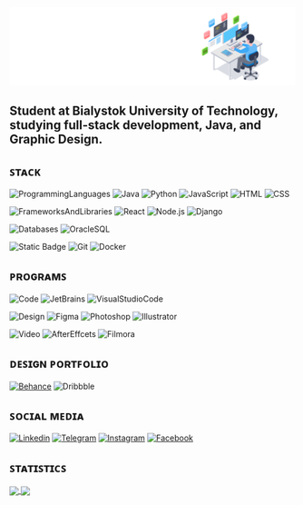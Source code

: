 ![Image](GIF/BannerGitHub.gif)

## Student at Bialystok University of Technology, studying full-stack development, Java, and Graphic Design.

## ꜱᴛᴀᴄᴋ

![ProgrammingLanguages](https://img.shields.io/badge/%F0%9F%96%A5%EF%B8%8F%20Programming%20languages%3A-1E3A8A?style=for-the-badge&logo=Java)
![Java](https://img.shields.io/badge/Java-FCFCFC?style=for-the-badge&logo=openjdk&logoColor=000000)
![Python](https://img.shields.io/badge/Python-FCFCFC?style=for-the-badge&logo=Python)
![JavaScript](https://img.shields.io/badge/JavaScript-FCFCFC?style=for-the-badge&logo=JavaScript)
![HTML](https://img.shields.io/badge/HTML-FCFCFC?style=for-the-badge&logo=html5)
![CSS](https://img.shields.io/badge/CSS-FCFCFC?style=for-the-badge&logo=css3&logoColor=264DE4)

![FrameworksAndLibraries](https://img.shields.io/badge/%F0%9F%93%9A%20Frameworks%20and%20libraries:-3B82F6?style=for-the-badge)
![React](https://img.shields.io/badge/React-FCFCFC?style=for-the-badge&logo=react)
![Node.js](https://img.shields.io/badge/Node.js-FCFCFC?style=for-the-badge&logo=nodedotjs)
![Django](https://img.shields.io/badge/django-FCFCFC?style=for-the-badge&logo=django&logoColor=092E20)

![Databases](https://img.shields.io/badge/%F0%9F%97%84%EF%B8%8F%20Databases%3A-60A5FA?style=for-the-badge)
![OracleSQL](https://img.shields.io/badge/Oracle_SQL-FCFCFC?style=for-the-badge&logo=oracle&logoColor=000)

![Static Badge](https://img.shields.io/badge/%E2%9A%99%EF%B8%8F%20Tools%20and%20Systems%3A-7BB9F4?style=for-the-badge)
![Git](https://img.shields.io/badge/Git-FCFCFC?style=for-the-badge&logo=git)
![Docker](https://img.shields.io/badge/Docker-FCFCFC?style=for-the-badge&logo=docker)

## ᴘʀᴏɢʀᴀᴍꜱ
![Code](https://img.shields.io/badge/%E2%8C%A8%EF%B8%8F%20code%3A-9B1C1C?style=for-the-badge)
![JetBrains](https://img.shields.io/badge/JetBrains-FCFCFC?style=for-the-badge&logo=jetbrains&logoColor=000)
![VisualStudioCode](https://img.shields.io/badge/VS%20Code-FCFCFC?style=for-the-badge&logo=lintcode)

![Design](https://img.shields.io/badge/%F0%9F%8E%A8%20Design%3A-DC2626?style=for-the-badge)
![Figma](https://img.shields.io/badge/Figma-FCFCFC?style=for-the-badge&logo=figma)
![Photoshop](https://img.shields.io/badge/Photoshop-FCFCFC?style=for-the-badge&logo=adobephotoshop)
![Illustrator](https://img.shields.io/badge/Illustrator-FCFCFC?style=for-the-badge&logo=adobeillustrator)

![Video](https://img.shields.io/badge/%F0%9F%8E%AC%20Video%3A-EF4444?style=for-the-badge)
![AfterEffcets](https://img.shields.io/badge/AfterEffects-FCFCFC?style=for-the-badge&logo=adobeaftereffects)
![Filmora](https://img.shields.io/badge/Filmora-FCFCFC?style=for-the-badge&logo=wondersharefilmora&logoColor=%2307273D)

## ᴅᴇꜱɪɢɴ ᴘᴏʀᴛꜰᴏʟɪᴏ
[![Behance](https://img.shields.io/badge/behance-FCFCFC?style=for-the-badge&logo=behance&logoColor=0057FF)](https://www.behance.net/akineyshen/appreciated)
![Dribbble](https://img.shields.io/badge/dribbble-FCFCFC?style=for-the-badge&logo=dribbble)


## ꜱᴏᴄɪᴀʟ ᴍᴇᴅɪᴀ
[![Linkedin](https://img.shields.io/badge/linkedin-FCFCFC?style=for-the-badge&logo=linkedin&logoColor=015E94)](https://www.linkedin.com/in/akineyshen/)
[![Telegram](https://img.shields.io/badge/telegram-FCFCFC?style=for-the-badge&logo=telegram)](https://t.me/Akineyshen)
[![Instagram](https://img.shields.io/badge/instagram-FCFCFC?style=for-the-badge&logo=instagram)](https://www.instagram.com/aki.neyshen/)
[![Facebook](https://img.shields.io/badge/facebook-FCFCFC?style=for-the-badge&logo=facebook&logoColor=0056A1)](https://www.facebook.com/akineyshen)


## ꜱᴛᴀᴛɪꜱᴛɪᴄꜱ
<a href="https://github.com/anuraghazra/github-readme-stats">
  <img height=200 align="center" src="https://github-readme-stats.vercel.app/api?username=Akineyshen&show_icons=true&card_width=450"/>
</a>
<a href="https://github.com/anuraghazra/convoychat">
  <img height=200 align="center" src="https://github-readme-stats.vercel.app/api/top-langs?username=Akineyshen&hide=C,Makefile&layout=compact&langs_count=8&card_width=300" />
</a>



